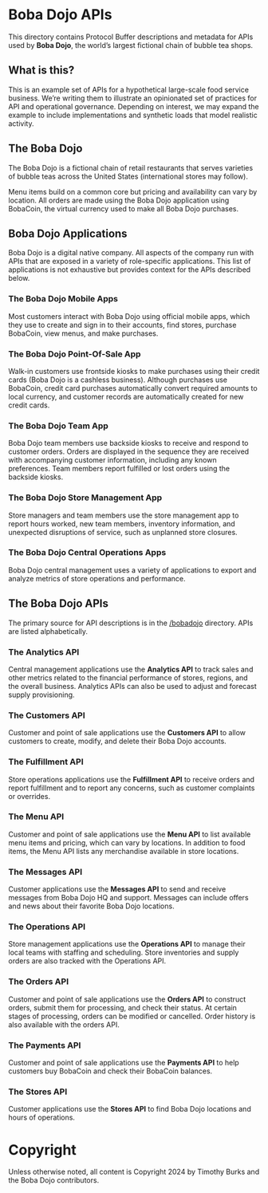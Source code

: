 # Boba Dojo APIs

This directory contains Protocol Buffer descriptions and metadata for APIs used by **Boba Dojo**, the world’s largest fictional chain of bubble tea shops.

## What is this?

This is an example set of APIs for a hypothetical large-scale food service business. We’re writing them to illustrate an opinionated set of practices for API and operational governance. Depending on interest, we may expand the example to include implementations and synthetic loads that model realistic activity.

## The Boba Dojo

The Boba Dojo is a fictional chain of retail restaurants that serves varieties of bubble teas across the United States (international stores may follow).

Menu items build on a common core but pricing and availability can vary by location. All orders are made using the Boba Dojo application using BobaCoin, the virtual currency used to make all Boba Dojo purchases.

## Boba Dojo Applications

Boba Dojo is a digital native company. All aspects of the company run with APIs that are exposed in a variety of role-specific applications. This list of applications is not exhaustive but provides context for the APIs described below.

### The Boba Dojo Mobile Apps

Most customers interact with Boba Dojo using official mobile apps, which they use to create and sign in to their accounts, find stores, purchase BobaCoin, view menus, and make purchases.

### The Boba Dojo Point-Of-Sale App

Walk-in customers use frontside kiosks to make purchases using their credit cards (Boba Dojo is a cashless business). Although purchases use BobaCoin, credit card purchases automatically convert required amounts to local currency, and customer records are automatically created for new credit cards.

### The Boba Dojo Team App

Boba Dojo team members use backside kiosks to receive and respond to customer orders. Orders are displayed in the sequence they are received with accompanying customer information, including any known preferences. Team members report fulfilled or lost orders using the backside kiosks.

### The Boba Dojo Store Management App

Store managers and team members use the store management app to report hours worked, new team members, inventory information, and unexpected disruptions of service, such as unplanned store closures.

### The Boba Dojo Central Operations Apps

Boba Dojo central management uses a variety of applications to export and analyze metrics of store operations and performance.

## The Boba Dojo APIs

The primary source for API descriptions is in the [/bobadojo](/bobadojo) directory. APIs are listed alphabetically.

### The Analytics API

Central management applications use the **Analytics API** to track sales and other metrics related to the financial performance of stores, regions, and the overall business. Analytics APIs can also be used to adjust and forecast supply provisioning.

### The Customers API

Customer and point of sale applications use the **Customers API** to allow customers to create, modify, and delete their Boba Dojo accounts.

### The Fulfillment API

Store operations applications use the **Fulfillment API** to receive orders and report fulfillment and to report any concerns, such as customer complaints or overrides.

### The Menu API

Customer and point of sale applications use the **Menu API** to list available menu items and pricing, which can vary by locations. In addition to food items, the Menu API lists any merchandise available in store locations.

### The Messages API

Customer applications use the **Messages API** to send and receive messages from Boba Dojo HQ and support. Messages can include offers and news about their favorite Boba Dojo locations.

### The Operations API

Store management applications use the **Operations API** to manage their local teams with staffing and scheduling. Store inventories and supply orders are also tracked with the Operations API.

### The Orders API

Customer and point of sale applications use the **Orders API** to construct orders, submit them for processing, and check their status. At certain stages of processing, orders can be modified or cancelled. Order history is also available with the orders API.

### The Payments API

Customer and point of sale applications use the **Payments API** to help customers buy BobaCoin and check their BobaCoin balances.

### The Stores API

Customer applications use the **Stores API** to find Boba Dojo locations and hours of operations.

# Copyright

Unless otherwise noted, all content is Copyright 2024 by Timothy Burks and the Boba Dojo contributors.
